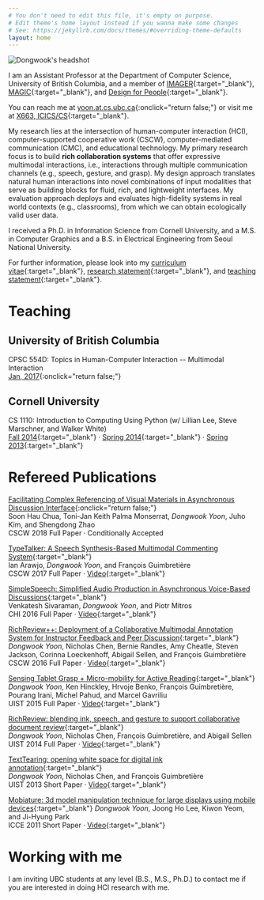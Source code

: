 ```yaml
---
# You don't need to edit this file, it's empty on purpose.
# Edit theme's home layout instead if you wanna make some changes
# See: https://jekyllrb.com/docs/themes/#overriding-theme-defaults
layout: home
---
```


<div id="about"></div>

![Dongwook's headshot](https://s3.amazonaws.com/dwyoon.com/img/profile.jpg)

I am an Assistant Professor at the Department of Computer Science, University of British Columbia, and a member of [IMAGER](https://www.cs.ubc.ca/nest/imager){:target="_blank"}, [MAGIC](http://www.magic.ubc.ca/){:target="_blank"}, and [Design for People](http://apsc-hci.sites.olt.ubc.ca/){:target="_blank"}.

You can reach me at [yoon.at.cs.ubc.ca](#){:onclick="return false;"} or visit me at [X663, ICICS/CS](https://goo.gl/maps/imJwWLmVLev){:target="_blank"}.

My research lies at the intersection of human-computer interaction (HCI), computer-supported cooperative work (CSCW), computer-mediated communication (CMC), and educational technology. My primary research focus is to build **rich collaboration systems** that offer expressive multimodal interactions, i.e., interactions through multiple communication channels (e.g., speech, gesture, and grasp). My design approach translates natural human interactions into novel combinations of input modalities that serve as building blocks for fluid, rich, and lightweight interfaces. My evaluation approach deploys and evaluates high-fidelity systems in real world contexts (e.g., classrooms), from which we can obtain ecologically valid user data.

I received a Ph.D. in Information Science from Cornell University, and a M.S. in Computer Graphics and a B.S. in Electrical Engineering from Seoul National University.

For further information, please look into my [curriculum vitae][link.cv]{:target="_blank"}, [research statement][link.rs]{:target="_blank"}, and [teaching statement][link.ts]{:target="_blank"}.

[link.cv]: cv.pdf
[link.rs]: rs.pdf
[link.ts]: ts.pdf


# Teaching

## University of British Columbia

CPSC 554D: Topics in Human-Computer Interaction -- Multimodal Interaction  
[Jan, 2017](){:onclick="return false;"}

## Cornell University

CS 1110: Introduction to Computing Using Python (w/ Lillian Lee, Steve Marschner, and Walker White)  
[Fall 2014](https://www.cs.cornell.edu/courses/cs1110/2014fa/){:target="_blank"}  · 
[Spring 2014](https://www.cs.cornell.edu/courses/cs1110/2014sp/){:target="_blank"}  · 
[Spring 2013](https://www.cs.cornell.edu/courses/cs1110/2013sp/){:target="_blank"} 


# Refereed Publications

[Facilitating Complex Referencing of Visual Materials in Asynchronous Discussion Interface](/#){:onclick="return false;"}  
Soon Hau Chua, Toni-Jan Keith Palma Monserrat, *Dongwook Yoon*, Juho Kim, and Shengdong Zhao  
CSCW 2018 Full Paper · Conditionally Accepted

[TypeTalker: A Speech Synthesis-Based Multimodal Commenting System](/files/papers/cscw2017-typetalker.pdf){:target="_blank"}  
Ian Arawjo, *Dongwook Yoon*, and François Guimbretière  
CSCW 2017 Full Paper · [Video](https://www.youtube.com/watch?v=jKW6uQ2LIis&feature=youtu.be){:target="_blank"} 

[SimpleSpeech: Simplified Audio Production in Asynchronous Voice-Based Discussions](/files/papers/chi2016-simplespeech.pdf){:target="_blank"}  
Venkatesh Sivaraman, *Dongwook Yoon*, and Piotr Mitros  
CHI 2016 Full Paper · [Video](https://www.youtube.com/watch?v=BoUpUY3scvk&feature=youtu.be){:target="_blank"} 

[RichReview++: Deployment of a Collaborative Multimodal Annotation System for Instructor Feedback and Peer Discussion](/files/papers/cscw2016-richreviewpp.pdf){:target="_blank"}  
*Dongwook Yoon*, Nicholas Chen, Bernie Randles, Amy Cheatle, Steven Jackson, Corinna Loeckenhoff, Abigail Sellen, and François Guimbretière  
CSCW 2016 Full Paper · [Video](https://www.youtube.com/watch?v=xUeda4S2NLA&feature=youtu.be){:target="_blank"}

[Sensing Tablet Grasp + Micro-mobility for Active Reading](/files/papers/uist2015-grasptablet.pdf){:target="_blank"}  
*Dongwook Yoon*, Ken Hinckley, Hrvoje Benko, François Guimbretière, Pourang Irani, Michel Pahud, and Marcel Gavriliu  
UIST 2015 Full Paper · [Video](https://www.youtube.com/watch?v=mTSfoh-M88w){:target="_blank"}

[RichReview: blending ink, speech, and gesture to support collaborative document review](/files/papers/uist2014-richreview.pdf){:target="_blank"}  
*Dongwook Yoon*, Nicholas Chen, François Guimbretière, and Abigail Sellen  
UIST 2014 Full Paper · [Video](https://www.youtube.com/watch?v=twSTqxghHNQ){:target="_blank"}

[TextTearing: opening white space for digital ink annotation](/files/papers/uist2013-texttearing.pdf){:target="_blank"}  
*Dongwook Yoon*, Nicholas Chen, and François Guimbretière  
UIST 2013 Short Paper · [Video](https://www.youtube.com/watch?v=LSkR5-Cq4Dc){:target="_blank"}

[Mobiature: 3d model manipulation technique for large displays using mobile devices](/files/papers/icce2012-mobiature.pdf){:target="_blank"} 
*Dongwook Yoon*, Joong Ho Lee, Kiwon Yeom, and Ji-Hyung Park  
ICCE 2011 Short Paper · [Video](https://www.youtube.com/watch?v=BSbDmBLxKzE){:target="_blank"}


# Working with me

I am inviting UBC students at any level (B.S., M.S., Ph.D.) to contact me if you are interested in doing HCI research with me.

[comment]: # (Statistics. HCI course. Read my research papers. Email me. Who you are. Your interest, background and skills. If you are looking for an advisor or an committee member for you M.S./Ph.D. study, and/or a funded RAship, please say the up front in your email e.g., I think you could be my potential advisor, and need funding.)

